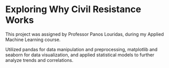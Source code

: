 # Exploring Why Civil Resistance Works

This project was assigned by Professor Panos Louridas, during my Applied Machine Learning course.

Utilized pandas for data manipulation and preprocessing, matplotlib and seaborn for data visualization, and applied statistical models to further analyze trends and correlations.
